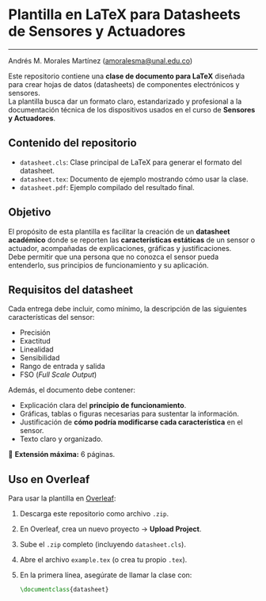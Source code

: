 # Plantilla en LaTeX para Datasheets de Sensores y Actuadores
---
Andrés M. Morales Martínez (amoralesma@unal.edu.co) 





Este repositorio contiene una **clase de documento para LaTeX** diseñada para crear hojas de datos (datasheets) de componentes electrónicos y sensores.  
La plantilla busca dar un formato claro, estandarizado y profesional a la documentación técnica de los dispositivos usados en el curso de **Sensores y Actuadores**.

## Contenido del repositorio

- `datasheet.cls`: Clase principal de LaTeX para generar el formato del datasheet.  
- `datasheet.tex`: Documento de ejemplo mostrando cómo usar la clase.  
- `datasheet.pdf`: Ejemplo compilado del resultado final.

## Objetivo

El propósito de esta plantilla es facilitar la creación de un **datasheet académico** donde se reporten las **características estáticas** de un sensor o actuador, acompañadas de explicaciones, gráficas y justificaciones.  
Debe permitir que una persona que no conozca el sensor pueda entenderlo, sus principios de funcionamiento y su aplicación.

## Requisitos del datasheet

Cada entrega debe incluir, como mínimo, la descripción de las siguientes características del sensor:

- Precisión  
- Exactitud  
- Linealidad  
- Sensibilidad  
- Rango de entrada y salida  
- FSO (*Full Scale Output*)  

Además, el documento debe contener:  

- Explicación clara del **principio de funcionamiento**.  
- Gráficas, tablas o figuras necesarias para sustentar la información.  
- Justificación de **cómo podría modificarse cada característica** en el sensor.  
- Texto claro y organizado.  

📄 **Extensión máxima:** 6 páginas.  

## Uso en Overleaf

Para usar la plantilla en [Overleaf](https://overleaf.com):  

1. Descarga este repositorio como archivo `.zip`.  
2. En Overleaf, crea un nuevo proyecto → **Upload Project**.  
3. Sube el `.zip` completo (incluyendo `datasheet.cls`).  
4. Abre el archivo `example.tex` (o crea tu propio `.tex`).  
5. En la primera línea, asegúrate de llamar la clase con:  

   ```latex
   \documentclass{datasheet}
